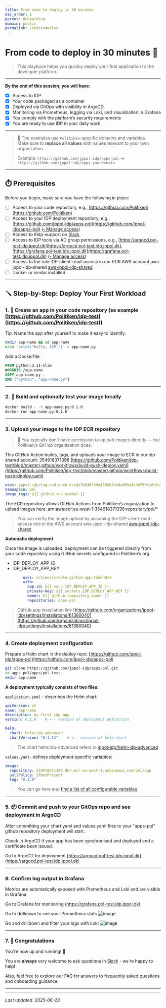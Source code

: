 ```yaml
---
title: From code to deploy in 30 minutes
nav_order: 1 
parent: Onboarding
domain: public
permalink: /codetodeploy
---
```



# From code to deploy in 30 minutes 🚀
> This playbook helps you quickly deploy your first application to the developer platform.

---
**By the end of this session, you will have:**

- [x] Access to IDP
- [x] Your code packaged as a container
- [x] Deployed via GitOps with visibility in ArgoCD
- [x] Monitoring via Prometheus, logging via Loki, and visualization in Grafana
- [x] You comply with the platform’s security requirements
- [x] You are ready to use IDP in your daily work

---

> 🚨 The examples use `Politiken`-specific domains and variables.  
> Make sure to **replace all values** with values relevant to your own organization.
> 
> Example: `https://github.com/jppol-idp/apps-pol` → `https://github.com/jppol-idp/apps-yourdomain`

---


## ⏱️ Prerequisites

Before you begin, make sure you have the following in place:

- [ ] Access to your code repository, e.g., [https://github.com/Politiken](https://github.com/Politiken)
- [ ] Access to your IDP deployment repository, e.g., [https://github.com/jppol-idp/apps-pol](https://github.com/jppol-idp/apps-pol) ([- Manage access](https://github.com/orgs/jppol-idp/teams/apps-pol/members))
- [ ] Access to #idp-support on [Slack](https://ekstrabladet.slack.com/archives/C08HWLGQCTE)
- [ ] Access to IDP tools via AD group permissions, e.g., [https://argocd.pol-test.idp.jppol.dk](https://argocd.pol-test.idp.jppol.dk), [https://grafana.pol-test.idp.jppol.dk](https://grafana.pol-test.idp.jppol.dk)  ([- Manage access](https://jppol.service-now.com/sp?id=sc_cat_item&sys_id=ca0b855683731650dc9af1b6feaad3a4))
- [ ] Access to the role IDP-client-read-access in our ECR AWS account aws-jppol-idp-shared [aws-jppol-idp-shared](https://jppol-sso.awsapps.com/start#/)
- [ ] Docker or similar installed

---

## 🪛 Step-by-Step: Deploy Your First Workload

### 1. 📁 Create an app in your code repository (se example [https://github.com/Politiken/idp-test](https://github.com/Politiken/idp-test))
Tip: Name the app after yourself to make it easy to identify.

```bash
mkdir app-name && cd app-name
echo 'print("Hello, IDP!")' > app-name.py
```

Add a Dockerfile:

```Dockerfile
FROM python:3.11-slim
WORKDIR /app-name
COPY app-name.py .
CMD ["python", "app-name.py"]
```

---

### 2. 🐳 Build and optionally test your image locally

```bash
docker build . -t app-name.py:0.1.0
docker run app-name.py:0.1.0
```

---

### 3. Upload your image to the IDP ECR repository

> 🚨 You typically don’t have permission to upload images directly — but Politiken’s GitHub organization does.

This GitHub Action builds, tags, and uploads your image to ECR in our idp-shared account: 354918371398
[https://github.com/Politiken/idp-test/blob/master/.github/workflows/build-push-deploy.yaml](https://github.com/Politiken/idp-test/blob/master/.github/workflows/build-push-deploy.yaml)


```yaml
uses: jppol-idp/tag-and-push-ecr@a7bb367d9e4393d243da605e4c4b700c18e2c34d
namespace: pol
image_tags: ${{ github.run_number }}
```

The ECR repository allows GitHub Actions from Politiken’s organization to upload images here:
arn:aws:ecr:eu-west-1:354918371398:repository/pol/*

> You can verify the image upload by assuming the IDP-client-read-access role in the AWS account aws-jppol-idp-shared [aws-jppol-idp-shared](https://jppol-sso.awsapps.com/start#/)

__Automatic deployment__

Once the image is uploaded, deployment can be triggered directly from your code repository using GitHub secrets configured in Politiken’s org:

- IDP_DEPLOY_APP_ID
- IDP_DEPLOY_APP_KEY

```yaml
        uses: actions/create-github-app-token@v1
        with:
          app-id: ${{ vars.IDP_DEPLOY_APP_ID }}
          private-key: ${{ secrets.IDP_DEPLOY_APP_KEY }}
          owner: ${{ github.repository_owner }}
          repositories: apps-pol
```

> GitHub app installation link [https://github.com/organizations/jppol-idp/settings/installations/61380040](https://github.com/organizations/jppol-idp/settings/installations/61380040)

---
### 4. Create deployment configuration

Prepare a Helm chart in the deploy repo: [https://github.com/jppol-idp/apps-pol](https://github.com/jppol-idp/apps-pol)

```bash
git clone https://github.com/jppol-idp/apps-pol.git
cd apps-pol/apps/pol-test
mkdir app-name
```

**A deployment typically consists of two files:**

`application.yaml` - describes the Helm chart:

```yaml
apiVersion: v2
name: app-name
description: my first idp app
version: 0.1.0    # <-- version af deployment definition

helm:
  chart: helm/idp-advanced
  chartVersion: "0.1.14"    # <-- version af helm chart
```

> The chart helm/idp-advanced refers to [jppol-idp/helm-idp-advanced](https://github.com/jppol-idp/helm-idp-advanced/tree/main/charts/idp-advanced/Chart.yaml)

`values.yaml`- defines deployment-specific variables:

```yaml
image:
  repository: 354918371398.dkr.ecr.eu-west-1.amazonaws.com/pol/app 
  pullPolicy: IfNotPresent
  tag: "0.1.0"
```

> You can go here and [find a list of all configurable variables](https://github.com/jppol-idp/helm-idp-advanced/blob/main/README.md)

---

### 5. 📦 Commit and push to your GitOps repo and see deployment in ArgoCD
After committing your chart.yaml and values.yaml files to your "apps-pol" github repository deployment will start.

Check in ArgoCD if your app has been synchronised and deployed and a certificate been issued.  

Go to ArgoCD for deployment [https://argocd.pol-test.idp.jppol.dk](https://argocd.pol-test.idp.jppol.dk)

---

### 6. Confirm log output in Grafana
Metrics are automatically exposed with Prometheus and Loki and are visible in Grafana.

Go to Grafana for monitoring
[(https://grafana.pol-test.idp.jppol.dk)](https://grafana.pol-test.idp.jppol.dk)

Go to drilldown to see your Prometheus stats
![image](https://public.docs.idp.jppol.dk/assets/onboarding-grafana-drilldown-metrics.png)

Go and drilldown and filter your logs with Loki
![image](https://public.docs.idp.jppol.dk/assets/onboarding-grafana-drilldown-logs.png)



---

### 7. 🏁 Congratulations

You're now up and running! 💪

You are **always** very welcome to ask questions in [Slack](https://ekstrabladet.slack.com/archives/C08HWLGQCTE) - we're happy to help!

Also, feel free to explore our [FAQ](faq) for answers to frequently asked questions and onboarding guidance.

---


---
*Last updated: 2025-06-23*
